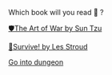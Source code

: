 Which book will you read 📖 ?

[🛡The Art of War by Sun Tzu](1-1BA.md)

[🧭Survive! by Les Stroud](1-1BB.md)

[Go into dungeon](../1/2.md)
